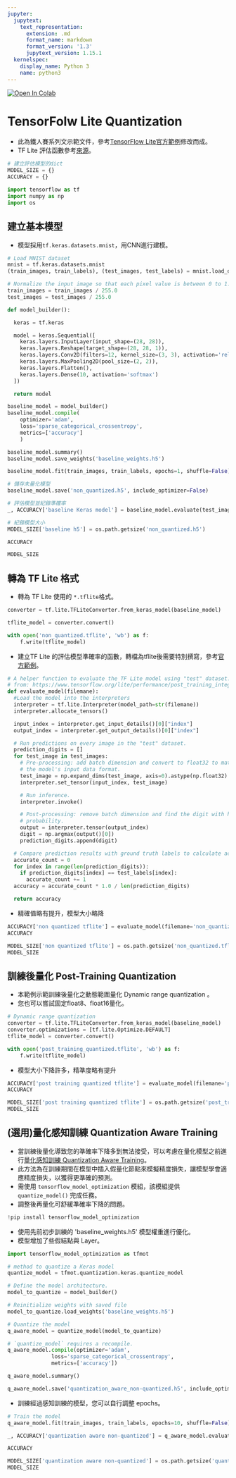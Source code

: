 ```yaml
---
jupyter:
  jupytext:
    text_representation:
      extension: .md
      format_name: markdown
      format_version: '1.3'
      jupytext_version: 1.15.1
  kernelspec:
    display_name: Python 3
    name: python3
---
```


<!-- #region id="view-in-github" colab_type="text" -->
<a href="https://colab.research.google.com/github/willismax/ML-in-Production-30-days-sharing/blob/main/notebook/20.%E8%A8%93%E7%B7%B4%E5%BE%8C%E9%87%8F%E5%8C%96_TensorFolw_Lite_Quantization_%E9%90%B5%E4%BA%BA%E8%B3%BD%E7%A4%BA%E7%AF%84.ipynb" target="_parent"><img src="https://colab.research.google.com/assets/colab-badge.svg" alt="Open In Colab"/></a>
<!-- #endregion -->

<!-- #region id="Jh7hg-rJ0PTq" -->
# TensorFolw Lite Quantization
<!-- #endregion -->

<!-- #region id="RSbYcJTVcn8V" -->
- 此為鐵人賽系列文示範文件，參考[TensorFlow Lite官方範例](https://www.tensorflow.org/lite/performance/post_training_quantization)修改而成。
- TF Lite 評估函數參考[來源](https://www.tensorflow.org/lite/performance/post_training_integer_quant_16x8)。
<!-- #endregion -->

```python id="WLBCobD7f1kD"
# 建立評估模型的dict
MODEL_SIZE = {}
ACCURACY = {}
```

```python id="YUXO0Br0ceK5"
import tensorflow as tf
import numpy as np
import os
```

<!-- #region id="STON2r7I0k0r" -->
## 建立基本模型
<!-- #endregion -->

<!-- #region id="NPzYuQQ20p0n" -->
- 模型採用`tf.keras.datasets.mnist`，用CNN進行建模。
<!-- #endregion -->

```python colab={"base_uri": "https://localhost:8080/"} id="6IXwf2IrdYGd" outputId="fe349226-8362-4057-bec2-ff698e560fa8"
# Load MNIST dataset
mnist = tf.keras.datasets.mnist
(train_images, train_labels), (test_images, test_labels) = mnist.load_data()

# Normalize the input image so that each pixel value is between 0 to 1.
train_images = train_images / 255.0
test_images = test_images / 255.0
```

```python id="9YdaJpyKeYFG"
def model_builder():

  keras = tf.keras

  model = keras.Sequential([
    keras.layers.InputLayer(input_shape=(28, 28)),
    keras.layers.Reshape(target_shape=(28, 28, 1)),
    keras.layers.Conv2D(filters=12, kernel_size=(3, 3), activation='relu'),
    keras.layers.MaxPooling2D(pool_size=(2, 2)),
    keras.layers.Flatten(),
    keras.layers.Dense(10, activation='softmax')
  ])

  return model
```

```python colab={"base_uri": "https://localhost:8080/"} id="nnjoU2Kvd7Qd" outputId="eb1e291f-830c-4e5a-89c2-84504ed87169"
baseline_model = model_builder()
baseline_model.compile(
    optimizer='adam',
    loss='sparse_categorical_crossentropy',
    metrics=['accuracy']
    )

baseline_model.summary()
baseline_model.save_weights('baseline_weights.h5')

baseline_model.fit(train_images, train_labels, epochs=1, shuffle=False)
```

```python colab={"base_uri": "https://localhost:8080/"} id="s3WnmyYgfnc6" outputId="c157875b-a507-41f2-9099-18ccbb4cc96e"
# 儲存未量化模型
baseline_model.save('non_quantized.h5', include_optimizer=False)

# 評估模型並紀錄準確率
_, ACCURACY['baseline Keras model'] = baseline_model.evaluate(test_images, test_labels)

# 紀錄模型大小
MODEL_SIZE['baseline h5'] = os.path.getsize('non_quantized.h5')

```

```python colab={"base_uri": "https://localhost:8080/"} id="77vDwp0HBh22" outputId="cef227ac-6a7a-4752-a21f-974e7599f91d"
ACCURACY
```

```python colab={"base_uri": "https://localhost:8080/"} id="AnHDBKgUBlRi" outputId="e8afcda2-3c2d-4916-a418-a76ab895bfea"
MODEL_SIZE
```

<!-- #region id="IodMZad-iQOm" -->
## 轉為 TF Lite 格式
<!-- #endregion -->

<!-- #region id="6g1K6KTj4YuN" -->
- 轉為 TF Lite 使用的 `*.tflite`格式。
<!-- #endregion -->

```python colab={"base_uri": "https://localhost:8080/"} id="QfrTI1liiYgH" outputId="844dc4e7-918d-40e5-e35d-594c172b512c"
converter = tf.lite.TFLiteConverter.from_keras_model(baseline_model)

tflite_model = converter.convert()

with open('non_quantized.tflite', 'wb') as f:
    f.write(tflite_model)
```

<!-- #region id="oEThVNnk5kNC" -->
- 建立TF Lite 的評估模型準確率的函數，轉檔為tflite後需要特別撰寫，參考[官方範例](https://www.tensorflow.org/lite/performance/post_training_integer_quant_16x8#evaluate_the_models)。
<!-- #endregion -->

```python id="QlRgCXsG5iH_"
# A helper function to evaluate the TF Lite model using "test" dataset.
# from: https://www.tensorflow.org/lite/performance/post_training_integer_quant_16x8#evaluate_the_models
def evaluate_model(filemane):
  #Load the model into the interpreters
  interpreter = tf.lite.Interpreter(model_path=str(filemane))
  interpreter.allocate_tensors()

  input_index = interpreter.get_input_details()[0]["index"]
  output_index = interpreter.get_output_details()[0]["index"]

  # Run predictions on every image in the "test" dataset.
  prediction_digits = []
  for test_image in test_images:
    # Pre-processing: add batch dimension and convert to float32 to match with
    # the model's input data format.
    test_image = np.expand_dims(test_image, axis=0).astype(np.float32)
    interpreter.set_tensor(input_index, test_image)

    # Run inference.
    interpreter.invoke()

    # Post-processing: remove batch dimension and find the digit with highest
    # probability.
    output = interpreter.tensor(output_index)
    digit = np.argmax(output()[0])
    prediction_digits.append(digit)

  # Compare prediction results with ground truth labels to calculate accuracy.
  accurate_count = 0
  for index in range(len(prediction_digits)):
    if prediction_digits[index] == test_labels[index]:
      accurate_count += 1
  accuracy = accurate_count * 1.0 / len(prediction_digits)

  return accuracy
```

<!-- #region id="BHuJvch68NgT" -->
- 精確值略有提升，模型大小略降
<!-- #endregion -->

```python colab={"base_uri": "https://localhost:8080/"} id="VbkooswO6rgs" outputId="664f2c36-c8d7-4129-9c00-7f280def351b"
ACCURACY['non quantized tflite'] = evaluate_model(filemane='non_quantized.tflite')
ACCURACY
```

```python colab={"base_uri": "https://localhost:8080/"} id="1-WyYeJrCXYk" outputId="1cb5c140-1cc0-4586-8655-c94f3fd6ebdd"
MODEL_SIZE['non quantized tflite'] = os.path.getsize('non_quantized.tflite')
MODEL_SIZE
```

<!-- #region id="snAqJgU6jo8t" -->
## 訓練後量化 Post-Training Quantization
<!-- #endregion -->

<!-- #region id="diSty0Ydtwct" -->
- 本範例示範訓練後量化之動態範圍量化 Dynamic range quantization 。
- 您也可以嘗試固定float8、float16量化。
<!-- #endregion -->

```python colab={"base_uri": "https://localhost:8080/"} id="UBod3nuQjvhA" outputId="74e49926-3563-49e5-f5fe-6a904b7fec89"
# Dynamic range quantization
converter = tf.lite.TFLiteConverter.from_keras_model(baseline_model)
converter.optimizations = [tf.lite.Optimize.DEFAULT]
tflite_model = converter.convert()

with open('post_training_quantized.tflite', 'wb') as f:
    f.write(tflite_model)
```

<!-- #region id="6dHOboGoCxE9" -->
- 模型大小下降許多，精準度略有提升
<!-- #endregion -->

```python colab={"base_uri": "https://localhost:8080/"} id="xdKYRUeE9TF3" outputId="3e680646-ac41-487b-8d03-8dad5315d042"
ACCURACY['post training quantized tflite'] = evaluate_model(filemane='post_training_quantized.tflite')
ACCURACY
```

```python colab={"base_uri": "https://localhost:8080/"} id="28TGVr0tBePK" outputId="be42848f-8909-464a-e09c-2059660f8d6c"
MODEL_SIZE['post training quantized tflite'] = os.path.getsize('post_training_quantized.tflite')
MODEL_SIZE
```

<!-- #region id="6m9zvJ_8qhVx" -->
## (選用)量化感知訓練 Quantization Aware Training
<!-- #endregion -->

<!-- #region id="dGSIJ4Lv_DMO" -->
- 當訓練後量化導致您的準確率下降多到無法接受，可以考慮在量化模型之前進行[量化感知訓練 Quantization Aware Training](https://www.tensorflow.org/model_optimization/guide/quantization/training)。
- 此方法為在訓練期間在模型中插入假量化節點來模擬精度損失，讓模型學會適應精度損失，以獲得更準確的預測。
- 需使用 `tensorflow_model_optimization` 模組，該模組提供 `quantize_model()` 完成任務。
- 調整後再量化可舒緩準確率下降的問題。
<!-- #endregion -->

```python colab={"base_uri": "https://localhost:8080/"} id="MBe08Yceqluq" outputId="dc50e8da-b66c-43cc-8213-4ad8df522b56"
!pip install tensorflow_model_optimization
```

<!-- #region id="cm6ZuC3y_2FL" -->
- 使用先前初步訓練的 'baseline_weights.h5' 模型權重進行優化。
- 模型增加了些假結點與 Layer。
<!-- #endregion -->

```python colab={"base_uri": "https://localhost:8080/"} id="uxFmeLJDqr-C" outputId="3976b8f1-237d-49f8-de61-e4dde087e949"
import tensorflow_model_optimization as tfmot

# method to quantize a Keras model
quantize_model = tfmot.quantization.keras.quantize_model

# Define the model architecture.
model_to_quantize = model_builder()

# Reinitialize weights with saved file
model_to_quantize.load_weights('baseline_weights.h5')

# Quantize the model
q_aware_model = quantize_model(model_to_quantize)

# `quantize_model` requires a recompile.
q_aware_model.compile(optimizer='adam',
              loss='sparse_categorical_crossentropy',
              metrics=['accuracy'])

q_aware_model.summary()
```

```python id="b1Fk6As8YdOp"
q_aware_model.save('quantization_aware_non-quantized.h5', include_optimizer=False)
```

<!-- #region id="ftE33s3ZA3t1" -->
- 訓練經過感知訓練的模型，您可以自行調整 epochs。

<!-- #endregion -->

```python colab={"base_uri": "https://localhost:8080/"} id="yDlzVkgZrCGD" outputId="0b9f9bc3-493b-4c88-b3ad-34ccf086c5a3"
# Train the model
q_aware_model.fit(train_images, train_labels, epochs=10, shuffle=False)
```

```python id="gHtVzNXfrnas"
_, ACCURACY['quantization aware non-quantized'] = q_aware_model.evaluate(test_images, test_labels, verbose=0)
```

```python colab={"base_uri": "https://localhost:8080/"} id="nsEbxnfoBTFx" outputId="b3c42edd-e0f4-43e2-fe52-ce2400020943"
ACCURACY
```

```python colab={"base_uri": "https://localhost:8080/"} id="NYFr4oUrBTmI" outputId="a64d256e-dc1e-4648-8ca2-1dc6afa42ef9"
MODEL_SIZE['quantization aware non-quantized'] = os.path.getsize('quantization_aware_non-quantized.h5')
MODEL_SIZE
```
